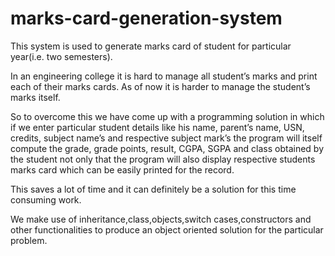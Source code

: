 # marks-card-generation-system
This system is used to generate marks card of student for particular year(i.e. two semesters).

In an engineering college it is hard to manage all student’s marks and print each of their marks cards. As of now it is harder to manage the student’s marks itself. 

So to overcome this we have come up with a programming solution in which if we enter particular student details like his name, parent’s name, USN, credits, subject name’s and respective subject mark’s the program will itself compute the grade, grade points, result, CGPA, SGPA and class obtained by the student not only that the program will also display respective students marks card which can be easily printed for the record. 

This saves a lot of time and it can definitely be a solution for this time consuming work. 

We make use of inheritance,class,objects,switch cases,constructors and other functionalities to produce an object oriented solution for the particular problem.
